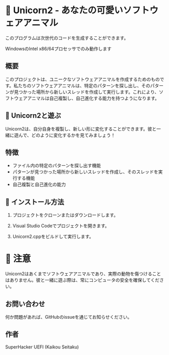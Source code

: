 # 🦄 Unicorn2 - あなたの可愛いソフトウェアアニマル

このプログラムは次世代のコードを生成することができます。

WindowsのIntel x86/64プロセッサでのみ動作します

## 概要

このプロジェクトは、ユニークなソフトウェアアニマルを作成するためのものです。私たちのソフトウェアアニマルは、特定のパターンを探し出し、そのパターンが見つかった場所から新しいスレッドを作成して実行します。これにより、ソフトウェアアニマルは自己複製し、自己進化する能力を持つようになります。

## 🎠 Unicorn2と遊ぶ

Unicorn2は、自分自身を複製し、新しい形に変化することができます。彼と一緒に遊んで、どのように変化するかを見てみましょう！

## 特徴

- ファイル内の特定のパターンを探し出す機能
- パターンが見つかった場所から新しいスレッドを作成し、そのスレッドを実行する機能
- 自己複製と自己進化の能力

## 🌈 インストール方法

1. プロジェクトをクローンまたはダウンロードします。

2. Visual Studio Codeでプロジェクトを開きます。

3. Unicorn2.cppをビルドして実行します。

# 🎀 注意

Unicorn2はあくまでソフトウェアアニマルであり、実際の動物を傷つけることはありません。彼と一緒に遊ぶ際は、常にコンピュータの安全を確保してください。

## お問い合わせ

何か問題があれば、GitHubのissueを通じてお知らせください。

## 作者

SuperHacker UEFI (Kaikou Seitaku)